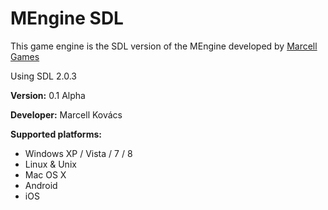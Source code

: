 # MEngine SDL #

This game engine is the SDL version of the MEngine developed by [Marcell Games](http://marcellgames.comli.com/)

Using SDL 2.0.3

**Version:** 0.1 Alpha

**Developer:** Marcell Kovács

**Supported platforms:**

* Windows XP / Vista / 7 / 8
* Linux & Unix
* Mac OS X
* Android
* iOS